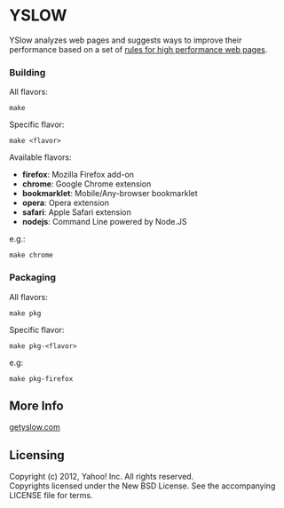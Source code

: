 YSLOW
=====

YSlow analyzes web pages and suggests ways to improve their performance based on a set of [rules for high performance web pages](http://developer.yahoo.com/performance/rules.html).

### Building

All flavors:

    make

Specific flavor:

    make <flavor>

Available flavors:

* **firefox**: Mozilla Firefox add-on
* **chrome**: Google Chrome extension
* **bookmarklet**: Mobile/Any-browser bookmarklet
* **opera**: Opera extension
* **safari**: Apple Safari extension
* **nodejs**: Command Line powered by Node.JS

e.g.:

    make chrome

### Packaging

All flavors:
    
    make pkg

Specific flavor:

    make pkg-<flavor>

e.g:

    make pkg-firefox

More Info
---------

[getyslow.com](http://getyslow.com)

Licensing
---------

Copyright (c) 2012, Yahoo! Inc.  All rights reserved.  
Copyrights licensed under the New BSD License. See the accompanying LICENSE file for terms.
